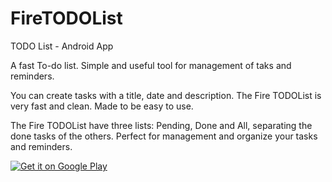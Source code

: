 # FireTODOList
TODO List - Android App

A fast To-do list. Simple and useful tool for management of taks and reminders.

You can create tasks with a title, date and description. The Fire TODOList is very fast and clean. Made to be easy to use.

The Fire TODOList have three lists: Pending, Done and All, separating the done tasks of the others. Perfect for management and organize your tasks and reminders.

<a href="https://play.google.com/store/apps/details?id=net.rodrigobrito.firetodolist">
<img alt="Get it on Google Play" src="http://steverichey.github.io/google-play-badge-svg/img/en_get.svg" />
</a>
